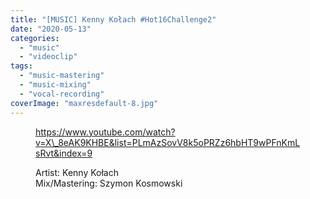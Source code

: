 ```yaml
---
title: "[MUSIC] Kenny Kołach #Hot16Challenge2"
date: "2020-05-13"
categories: 
  - "music"
  - "videoclip"
tags: 
  - "music-mastering"
  - "music-mixing"
  - "vocal-recording"
coverImage: "maxresdefault-8.jpg"
---
```


<figure>

https://www.youtube.com/watch?v=X\_8eAK9KHBE&list=PLmAzSovV8k5oPRZz6hbHT9wPFnKmLsRvt&index=9

<figcaption>

Artist: Kenny Kołach  
Mix/Mastering: Szymon Kosmowski

</figcaption>



</figure>
